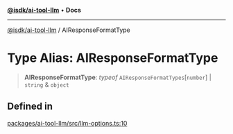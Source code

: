 [**@isdk/ai-tool-llm**](../README.md) • **Docs**

***

[@isdk/ai-tool-llm](../globals.md) / AIResponseFormatType

# Type Alias: AIResponseFormatType

> **AIResponseFormatType**: *typeof* `AIResponseFormatTypes`\[`number`\] \| `string` & `object`

## Defined in

[packages/ai-tool-llm/src/llm-options.ts:10](https://github.com/isdk/ai-tool-llm.js/blob/6d637e2cbb195f8d75ce36ff2cada54b2888e8ae/src/llm-options.ts#L10)
